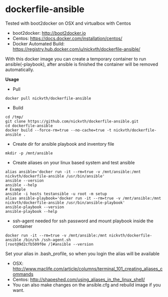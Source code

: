 # dockerfile-ansible

Tested with boot2docker on OSX and virtualbox with Centos

* boot2docker: http://boot2docker.io
* Centos: https://docs.docker.com/installation/centos/
* Docker Automated Build: https://registry.hub.docker.com/u/nickvth/dockerfile-ansible/

With this docker image you can create a temporary container to run ansible(-playbook), after ansible is finished the container will be removed automatically. 

**Usage**

* Pull
```
docker pull nickvth/dockerfile-ansible
```
* Build
```
cd /tmp/
git clone https://github.com/nickvth/dockerfile-ansible.git 
cd dockerfile-ansible
docker build --force-rm=true --no-cache=true -t nickvth/dockerfile-ansible .
```

* Create dir for ansible playbook and inventory file
```
mkdir -p /mnt/ansible
```
* Create aliases on your linux based system and test ansible
```
alias ansible='docker run -it --rm=true -v /mnt/ansible:/mnt nickvth/dockerfile-ansible /usr/bin/ansible'
ansible --version
ansible --help
# Example
ansible -i hosts testansible -u root -m setup
alias ansible-playbook='docker run -it --rm=true -v /mnt/ansible:/mnt nickvth/dockerfile-ansible /usr/bin/ansible-playbook'
ansible-playbook --version
ansible-playbook --help
```

* ssh-agent needed for ssh password and mount playbook inside the container
```
docker run -it --rm=true -v /mnt/ansible:/mnt nickvth/dockerfile-ansible /bin/sh /ssh-agent.sh
[root@9d2cfb509f0e /]#ansible --version
```
Set your alias in .bash_profile, so when you login the alias will be available

* OSX: http://www.maclife.com/article/columns/terminal_101_creating_aliases_commands
* Centos: http://shapeshed.com/using_aliases_in_the_linux_shell/
* You can also make changes on the ansible.cfg and rebuild image if you want.
